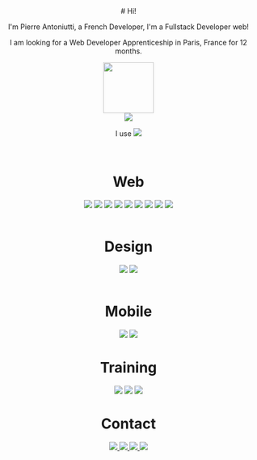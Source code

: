 <div align="center">
# Hi!


I'm Pierre Antoniutti, a French Developer, I'm a Fullstack Developer web!

I am looking for a Web Developer Apprenticeship in Paris, France for 12 months. 

<div id="header" align="center">
  <img src="https://media.giphy.com/media/M9gbBd9nbDrOTu1Mqx/giphy.gif" width="100"/>
</div>
  <div id="portfolio" align="center">
    <a href="https://pierre-antoniutti.fr">
      <img src="https://img.shields.io/badge/Portfolio-%23000000.svg?style=for-the-badge&logo=firefox&logoColor=#FF7139" />
    </a>
  </div>

  I use
  <img src="https://img.shields.io/badge/Visual%20Studio%20Code-0078d7.svg?style=for-the-badge&logo=visual-studio-code&logoColor=white"/>

<br clear="both">

# Web
<div id="web-techno" align="center">
  
  <img src="https://img.shields.io/badge/html5-%23E34F26.svg?style=for-the-badge&logo=html5&logoColor=white" />

  <img src="https://img.shields.io/badge/css3-%231572B6.svg?style=for-the-badge&logo=css3&logoColor=white" />
  
  <img src="https://img.shields.io/badge/Sass-CC6699?style=for-the-badge&logo=sass&logoColor=white" />

  <img src="https://img.shields.io/badge/javascript-%23323330.svg?style=for-the-badge&logo=javascript&logoColor=%23F7DF1E" />

  <img src="https://img.shields.io/badge/json-5E5C5C?style=for-the-badge&logo=json&logoColor=white" />

  <img src="https://img.shields.io/badge/-Swagger-%23Clojure?style=for-the-badge&logo=swagger&logoColor=white)" />
  
  <img src="https://img.shields.io/badge/React-20232A?style=for-the-badge&logo=react&logoColor=61DAFB" />
  
  <img src="https://img.shields.io/badge/React_Router-CA4245?style=for-the-badge&logo=react-router&logoColor=white" />
  
  <img src="https://img.shields.io/badge/MongoDB-%234ea94b.svg?style=for-the-badge&logo=mongodb&logoColor=white" />

  
</div>

<br clear="both">

# Design

<div id='design-logiciel' align="center">

  <img src="https://img.shields.io/badge/figma-%23F24E1E.svg?style=for-the-badge&logo=figma&logoColor=white"/>
  <img src="https://img.shields.io/badge/adobe%20photoshop-%2331A8FF.svg?style=for-the-badge&logo=adobe%20photoshop&logoColor=white"/>

</div>

<br clear="both">

# Mobile 

<div id="mobile-techno" align="center">
  <img src="https://img.shields.io/badge/react_native-%2320232a.svg?style=for-the-badge&logo=react&logoColor=%2361DAFB" />

  <img src="https://img.shields.io/badge/expo-1C1E24?style=for-the-badge&logo=expo&logoColor=#D04A37" />

<br clear="both">

 # Training
  
  <img src="https://img.shields.io/badge/Next-black?style=for-the-badge&logo=next.js&logoColor=white" />
  <img src="https://img.shields.io/badge/tailwindcss-%2338B2AC.svg?style=for-the-badge&logo=tailwind-css&logoColor=white" />
  <img src="https://img.shields.io/badge/MongoDB-%234ea94b.svg?style=for-the-badge&logo=mongodb&logoColor=white"/>

</div>



# Contact 

<div id="contact" align="center">

<a href="mailto:pierre.antoniutti@gmail.com">
  <img src="https://img.shields.io/badge/Gmail-D14836?style=for-the-badge&logo=gmail&logoColor=white)" />
</a>
  
  <a href="https://www.linkedin.com/in/pierre-antoniutti/">
    <img src="https://img.shields.io/badge/linkedin-%230077B5.svg?style=for-the-badge&logo=linkedin&logoColor=white"/>
  </a>
  <a href="https://www.upwork.com/freelancers/~0111f8211759dc6ba3">
    <img src="https://img.shields.io/badge/UpWork-6FDA44?style=for-the-badge&logo=Upwork&logoColor=white"/>
  </a>
  <a>
    <img src="https://img.shields.io/badge/Threads-000000?style=for-the-badge&logo=Threads&logoColor=white" />
  </a>
</div>

</div>





